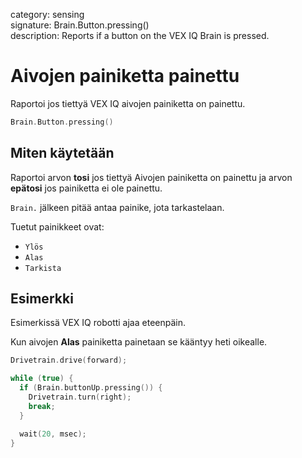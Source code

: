 category: sensing  
signature: Brain.Button.pressing()  
description: Reports if a button on the VEX IQ Brain is pressed.

# Aivojen painiketta painettu

Raportoi jos tiettyä VEX IQ aivojen painiketta on painettu.

```cpp
Brain.Button.pressing()
```

## Miten käytetään

Raportoi arvon **tosi** jos tiettyä Aivojen painiketta on painettu ja arvon **epätosi** jos painiketta ei ole painettu.

`Brain.` jälkeen pitää antaa painike, jota tarkastelaan. 

Tuetut painikkeet ovat:
- `Ylös`
- `Alas`
- `Tarkista`

## Esimerkki

Esimerkissä VEX IQ robotti ajaa eteenpäin.

Kun aivojen **Alas** painiketta painetaan se kääntyy heti oikealle.

```cpp
Drivetrain.drive(forward);

while (true) {
  if (Brain.buttonUp.pressing()) {
    Drivetrain.turn(right);
    break;
  }

  wait(20, msec);
}
```

<advanced>
</advanced>